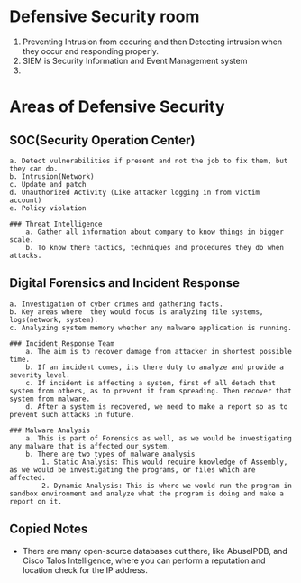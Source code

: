 # Defensive Security room

1. Preventing Intrusion from occuring and then Detecting intrusion when they occur and responding properly.
2. SIEM is Security Information and Event Management system
3. 

# Areas of Defensive Security

## SOC(Security Operation Center)
	a. Detect vulnerabilities if present and not the job to fix them, but they can do.
	b. Intrusion(Network)
	c. Update and patch
	d. Unauthorized Activity (Like attacker logging in from victim account)
	e. Policy violation

	### Threat Intelligence
		a. Gather all information about company to know things in bigger scale.
		b. To know there tactics, techniques and procedures they do when attacks.

## Digital Forensics and Incident Response
	a. Investigation of cyber crimes and gathering facts.
	b. Key areas where  they would focus is analyzing file systems, logs(network, system).
	c. Analyzing system memory whether any malware application is running.

	### Incident Response Team
		a. The aim is to recover damage from attacker in shortest possible time.
		b. If an incident comes, its there duty to analyze and provide a severity level.
		c. If incident is affecting a system, first of all detach that system from others, as to prevent it from spreading. Then recover that system from malware.
		d. After a system is recovered, we need to make a report so as to prevent such attacks in future.

	### Malware Analysis
		a. This is part of Forensics as well, as we would be investigating any malware that is affected our system.
		b. There are two types of malware analysis
			1. Static Analysis: This would require knowledge of Assembly, as we would be investigating the programs, or files which are affected.
			2. Dynamic Analysis: This is where we would run the program in sandbox environment and analyze what the program is doing and make a report on it.

## Copied Notes
- There are many open-source databases out there, like AbuseIPDB, and Cisco Talos Intelligence, where you can perform a reputation and location check for the IP address.